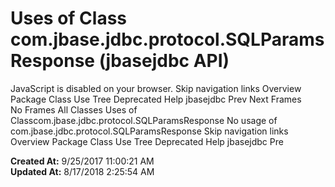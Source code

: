 # Uses of Class com.jbase.jdbc.protocol.SQLParamsResponse (jbasejdbc   API)

JavaScript is disabled on your browser. Skip navigation links Overview Package Class Use Tree Deprecated Help jbasejdbc Prev Next Frames No Frames All Classes Uses of Classcom.jbase.jdbc.protocol.SQLParamsResponse No usage of com.jbase.jdbc.protocol.SQLParamsResponse Skip navigation links Overview Package Class Use Tree Deprecated Help jbasejdbc Pre  

**Created At:** 9/25/2017 11:00:21 AM  
**Updated At:** 8/17/2018 2:25:54 AM  

